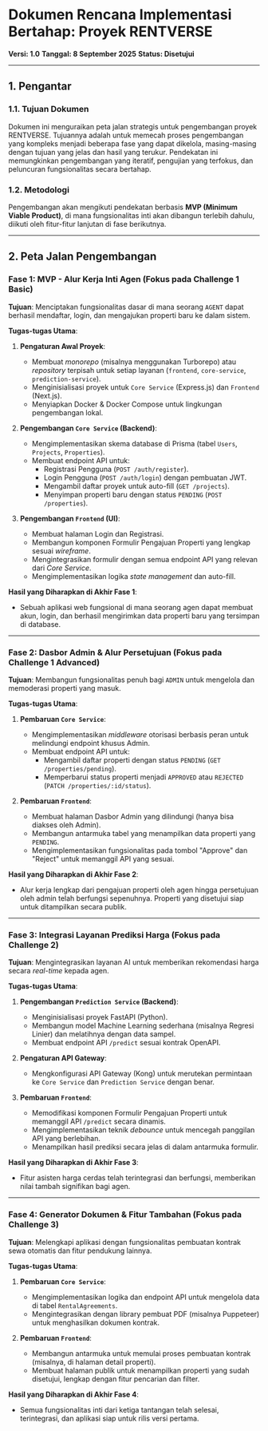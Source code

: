 # Dokumen Rencana Implementasi Bertahap: Proyek RENTVERSE

**Versi: 1.0**
**Tanggal: 8 September 2025**
**Status: Disetujui**

---

## 1. Pengantar

### 1.1. Tujuan Dokumen

Dokumen ini menguraikan peta jalan strategis untuk pengembangan proyek RENTVERSE. Tujuannya adalah untuk memecah proses pengembangan yang kompleks menjadi beberapa fase yang dapat dikelola, masing-masing dengan tujuan yang jelas dan hasil yang terukur. Pendekatan ini memungkinkan pengembangan yang iteratif, pengujian yang terfokus, dan peluncuran fungsionalitas secara bertahap.

### 1.2. Metodologi

Pengembangan akan mengikuti pendekatan berbasis **MVP (Minimum Viable Product)**, di mana fungsionalitas inti akan dibangun terlebih dahulu, diikuti oleh fitur-fitur lanjutan di fase berikutnya.

---

## 2. Peta Jalan Pengembangan

### Fase 1: MVP - Alur Kerja Inti Agen (Fokus pada Challenge 1 Basic)

**Tujuan**: Menciptakan fungsionalitas dasar di mana seorang `AGENT` dapat berhasil mendaftar, login, dan mengajukan properti baru ke dalam sistem.

**Tugas-tugas Utama**:

1.  **Pengaturan Awal Proyek**:

    - Membuat _monorepo_ (misalnya menggunakan Turborepo) atau _repository_ terpisah untuk setiap layanan (`frontend`, `core-service`, `prediction-service`).
    - Menginisialisasi proyek untuk `Core Service` (Express.js) dan `Frontend` (Next.js).
    - Menyiapkan Docker & Docker Compose untuk lingkungan pengembangan lokal.

2.  **Pengembangan `Core Service` (Backend)**:

    - Mengimplementasikan skema database di Prisma (tabel `Users`, `Projects`, `Properties`).
    - Membuat endpoint API untuk:
      - Registrasi Pengguna (`POST /auth/register`).
      - Login Pengguna (`POST /auth/login`) dengan pembuatan JWT.
      - Mengambil daftar proyek untuk auto-fill (`GET /projects`).
      - Menyimpan properti baru dengan status `PENDING` (`POST /properties`).

3.  **Pengembangan `Frontend` (UI)**:
    - Membuat halaman Login dan Registrasi.
    - Membangun komponen Formulir Pengajuan Properti yang lengkap sesuai _wireframe_.
    - Mengintegrasikan formulir dengan semua endpoint API yang relevan dari _Core Service_.
    - Mengimplementasikan logika _state management_ dan auto-fill.

**Hasil yang Diharapkan di Akhir Fase 1**:

- Sebuah aplikasi web fungsional di mana seorang agen dapat membuat akun, login, dan berhasil mengirimkan data properti baru yang tersimpan di database.

---

### Fase 2: Dasbor Admin & Alur Persetujuan (Fokus pada Challenge 1 Advanced)

**Tujuan**: Membangun fungsionalitas penuh bagi `ADMIN` untuk mengelola dan memoderasi properti yang masuk.

**Tugas-tugas Utama**:

1.  **Pembaruan `Core Service`**:

    - Mengimplementasikan _middleware_ otorisasi berbasis peran untuk melindungi endpoint khusus Admin.
    - Membuat endpoint API untuk:
      - Mengambil daftar properti dengan status `PENDING` (`GET /properties/pending`).
      - Memperbarui status properti menjadi `APPROVED` atau `REJECTED` (`PATCH /properties/:id/status`).

2.  **Pembaruan `Frontend`**:
    - Membuat halaman Dasbor Admin yang dilindungi (hanya bisa diakses oleh Admin).
    - Membangun antarmuka tabel yang menampilkan data properti yang `PENDING`.
    - Mengimplementasikan fungsionalitas pada tombol "Approve" dan "Reject" untuk memanggil API yang sesuai.

**Hasil yang Diharapkan di Akhir Fase 2**:

- Alur kerja lengkap dari pengajuan properti oleh agen hingga persetujuan oleh admin telah berfungsi sepenuhnya. Properti yang disetujui siap untuk ditampilkan secara publik.

---

### Fase 3: Integrasi Layanan Prediksi Harga (Fokus pada Challenge 2)

**Tujuan**: Mengintegrasikan layanan AI untuk memberikan rekomendasi harga secara _real-time_ kepada agen.

**Tugas-tugas Utama**:

1.  **Pengembangan `Prediction Service` (Backend)**:

    - Menginisialisasi proyek FastAPI (Python).
    - Membangun model Machine Learning sederhana (misalnya Regresi Linier) dan melatihnya dengan data sampel.
    - Membuat endpoint API `/predict` sesuai kontrak OpenAPI.

2.  **Pengaturan API Gateway**:

    - Mengkonfigurasi API Gateway (Kong) untuk merutekan permintaan ke `Core Service` dan `Prediction Service` dengan benar.

3.  **Pembaruan `Frontend`**:
    - Memodifikasi komponen Formulir Pengajuan Properti untuk memanggil API `/predict` secara dinamis.
    - Mengimplementasikan teknik _debounce_ untuk mencegah panggilan API yang berlebihan.
    - Menampilkan hasil prediksi secara jelas di dalam antarmuka formulir.

**Hasil yang Diharapkan di Akhir Fase 3**:

- Fitur asisten harga cerdas telah terintegrasi dan berfungsi, memberikan nilai tambah signifikan bagi agen.

---

### Fase 4: Generator Dokumen & Fitur Tambahan (Fokus pada Challenge 3)

**Tujuan**: Melengkapi aplikasi dengan fungsionalitas pembuatan kontrak sewa otomatis dan fitur pendukung lainnya.

**Tugas-tugas Utama**:

1.  **Pembaruan `Core Service`**:

    - Mengimplementasikan logika dan endpoint API untuk mengelola data di tabel `RentalAgreements`.
    - Mengintegrasikan dengan library pembuat PDF (misalnya Puppeteer) untuk menghasilkan dokumen kontrak.

2.  **Pembaruan `Frontend`**:
    - Membangun antarmuka untuk memulai proses pembuatan kontrak (misalnya, di halaman detail properti).
    - Membuat halaman publik untuk menampilkan properti yang sudah disetujui, lengkap dengan fitur pencarian dan filter.

**Hasil yang Diharapkan di Akhir Fase 4**:

- Semua fungsionalitas inti dari ketiga tantangan telah selesai, terintegrasi, dan aplikasi siap untuk rilis versi pertama.
